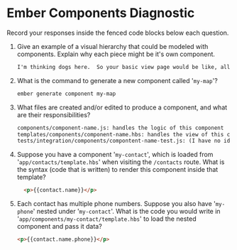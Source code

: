# Ember Components Diagnostic

Record your responses inside the fenced code blocks below each question.

1.  Give an example of a visual hierarchy that could be modeled with components. Explain why each piece might be it's own component.

    ```md
    I'm thinking dogs here.  So your basic view page would be like, all dogs, with links to different classes of breeds, based on what they were bred to do, each a different component.  From there we'd have have each breed as its own component because each pupper needs its own page.
    ```

1.  What is the command to generate a new component called '`my-map`'?

    ```sh
    ember generate component my-map
    ```

1.  What files are created and/or edited to produce a component, and what are their responsibilities?

    ```md
    components/component-name.js: handles the logic of this component
    templates/components/component-name.hbs: handles the view of this component, also binds actions to it.
    tests/integration/components/compontent-name-test.js: (I have no idea what this does)
    ```

1.  Suppose you have a component '`my-contact`', which is loaded from
    '`app/contacts/template.hbs`' when visiting the `/contacts` route. What is
    the syntax (code that is written) to render this component inside that template?

    ```html
      <p>{{contact.name}}</p>
    ```

1.  Each contact has multiple phone numbers. Suppose you also have '`my-phone`'
    nested under '`my-contact`'. What is the code you would write in
    '`app/components/my-contact/template.hbs`' to load the nested component and
    pass it data?

    ```html
    <p>{{contact.name.phone}}</p>
    ```
